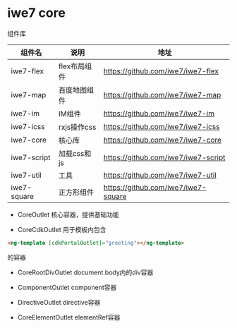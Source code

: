 # iwe7 core


组件库

| 组件名         | 说明        | 地址                                  |
|-------------|-----------|-------------------------------------|
| iwe7-flex   | flex布局组件  | https://github.com/iwe7/iwe7-flex   |
| iwe7-map    | 百度地图组件    | https://github.com/iwe7/iwe7-map    |
| iwe7-im     | IM组件      | https://github.com/iwe7/iwe7-im     |
| iwe7-icss   | rxjs操作css | https://github.com/iwe7/iwe7-icss   |
| iwe7-core   | 核心库       | https://github.com/iwe7/iwe7-core   |
| iwe7-script | 加载css和js  | https://github.com/iwe7/iwe7-script |
| iwe7-util   | 工具        | https://github.com/iwe7/iwe7-util   |
| iwe7-square | 正方形组件     | https://github.com/iwe7/iwe7-square |


- CoreOutlet
核心容器，提供基础功能

- CoreCdkOutlet
用于模板内包含 
```html
<ng-template [cdkPortalOutlet]="greeting"></ng-template>
```
的容器

- CoreRootDivOutlet
document.body内的div容器

- ComponentOutlet
component容器

- DirectiveOutlet
directive容器

- CoreElementOutlet
elementRef容器

